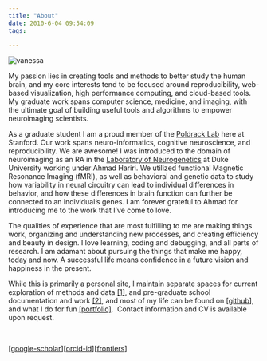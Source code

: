 ```yaml
---
title: "About"
date: 2010-6-04 09:54:09
tags:
  
---
```



![](http://www.vsoch.com/blog/wp-content/uploads/2010/06/vanessa1-150x150.jpg "vanessa")

My passion lies in creating tools and methods to better study the human brain, and my core interests tend to be focused around reproducibility, web-based visualization, high performance computing, and cloud-based tools. My graduate work spans computer science, medicine, and imaging, with the ultimate goal of building useful tools and algorithms to empower neuroimaging scientists.

As a graduate student I am a proud member of the [Poldrack Lab](http://poldracklab.stanford.edu) here at Stanford. Our work spans neuro-informatics, cognitive neuroscience, and reproducibility. We are awesome! I was introduced to the domain of neuroimaging as an RA in the [Laboratory of Neurogenetics](http://www.haririlab.com) at Duke University working under Ahmad Hariri. We utilized functional Magnetic Resonance Imaging (fMRI), as well as behavioral and genetic data to study how variability in neural circuitry can lead to individual differences in behavior, and how these differences in brain function can further be connected to an individual’s genes. I am forever grateful to Ahmad for introducing me to the work that I’ve come to love.

The qualities of experience that are most fulfilling to me are making things work, organizing and understanding new processes, and creating efficiency and beauty in design. I love learning, coding and debugging, and all parts of research. I am adamant about pursuing the things that make me happy, today and now. A successful life means confidence in a future vision and happiness in the present.

While this is primarily a personal site, I maintain separate spaces for current exploration of methods and data [[1]](http://www.vbmis.com/learn), and pre-graduate school documentation and work [[2]](http://www.vsoch.com/wiki), and most of my life can be found on [[github]](http://www.github.com/vsoch), and what I do for fun [[portfolio]](http://vsoch.com/blog/sites).  Contact information and CV is available upon request.

 

[[google-scholar](https://scholar.google.com/citations?user=RTF50S4AAAAJ&hl=en)][[orcid-id](http://orcid.org/0000-0002-4387-3819)][[frontiers](http://loop.frontiersin.org/people/188284/overview)]


